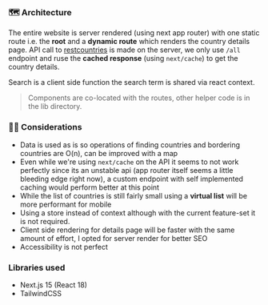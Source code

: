### 🗺️ Architecture

The entire website is server rendered (using next app router) with one static route i.e. the **root** and a **dynamic route** which renders the country details page. API call to [restcountries](https://restcountries.com/) is made on the server, we only use `/all` endpoint and ruse the **cached response** (using `next/cache`) to get the country details.

Search is a client side function the search term is shared via react context.

> Components are co-located with the routes, other helper code is in the lib directory.

### ✍🏻 Considerations

- Data is used as is so operations of finding countries and bordering countries are O(n), can be improved with a map
- Even while we're using `next/cache` on the API it seems to not work perfectly since its an unstable api (app router itself seems a little bleeding edge right now), a custom endpoint with self implemented caching would perform better at this point
- While the list of countries is still fairly small using a **virtual list** will be more performant for mobile
- Using a store instead of context although with the current feature-set it is not required.
- Client side rendering for details page will be faster with the same amount of effort, I opted for server render for better SEO
- Accessibility is not perfect

### Libraries used
- Next.js 15 (React 18)
- TailwindCSS